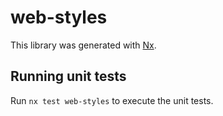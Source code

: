 # web-styles

This library was generated with [Nx](https://nx.dev).

## Running unit tests

Run `nx test web-styles` to execute the unit tests.
